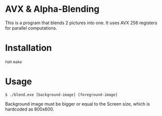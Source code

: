 # AVX & Alpha-Blending

This is a program that blends 2 pictures into one. It uses AVX 256 registers for parallel computations.

# Installation
run ```make```

# Usage

```$ ./blend.exe [background-image] [foreground-image]```

Background image must be bigger or equal to the Screen size, which is hardcoded as 800x600.
